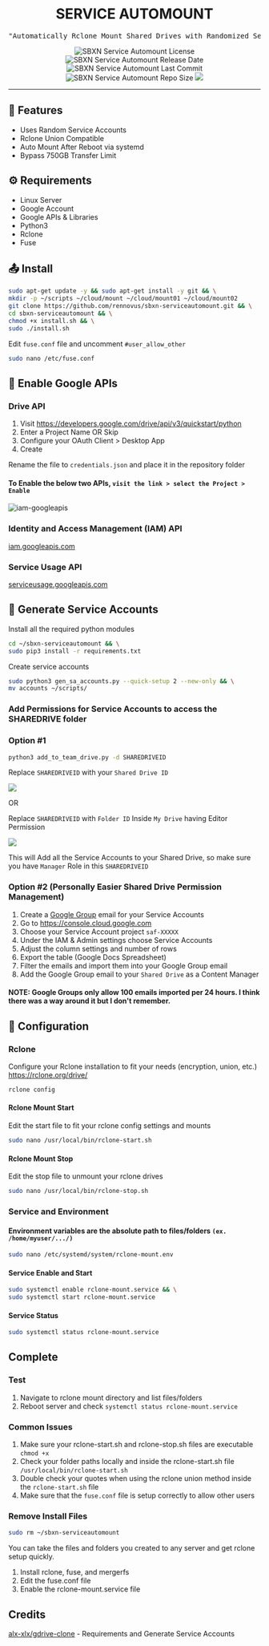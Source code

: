 <div align="center">

# SERVICE AUTOMOUNT

<pre>
"Automatically Rclone Mount Shared Drives with Randomized Service Account Files."
</pre>

<img alt="SBXN Service Automount License" src="https://img.shields.io/github/license/rennovus/sbxn-serviceautomount"/>
<img alt="SBXN Service Automount Release Date" src="https://img.shields.io/github/release-date/rennovus/sbxn-serviceautomount">
<img alt="SBXN Service Automount Last Commit" src="https://img.shields.io/github/last-commit/rennovus/sbxn-serviceautomount">
<img alt="SBXN Service Automount Repo Size" src="https://img.shields.io/github/repo-size/rennovus/sbxn-serviceautomount">
<img src="https://hits.seeyoufarm.com/api/count/incr/badge.svg?url=https%3A%2F%2Fgithub.com%2Frennovus%2Fsbxn-serviceautomount&count_bg=%2379C83D&title_bg=%23555555&icon=&icon_color=%23E7E7E7&title=views&edge_flat=false"/>

<hr/>
</div>

## 🌠 Features

- Uses Random Service Accounts
- Rclone Union Compatible
- Auto Mount After Reboot via systemd
- Bypass 750GB Transfer Limit

## ⚙️ Requirements
- Linux Server
- Google Account
- Google APIs & Libraries
- Python3
- Rclone
- Fuse

## 📤 Install

```sh
sudo apt-get update -y && sudo apt-get install -y git && \
mkdir -p ~/scripts ~/cloud/mount ~/cloud/mount01 ~/cloud/mount02
git clone https://github.com/rennovus/sbxn-serviceautomount.git && \
cd sbxn-serviceautomount && \
chmod +x install.sh && \
sudo ./install.sh
```

Edit `fuse.conf` file and uncomment `#user_allow_other`
```sh
sudo nano /etc/fuse.conf
```

## 🔑 Enable Google APIs

### Drive API

1. Visit https://developers.google.com/drive/api/v3/quickstart/python
2. Enter a Project Name OR Skip
3. Configure your OAuth Client > Desktop App
4. Create

Rename the file to `credentials.json` and place it in the repository folder

#### To Enable the below two APIs, `visit the link > select the Project > Enable`

![iam-googleapis](https://i.imgur.com/hJP61iq.png)

### Identity and Access Management (IAM) API
[iam.googleapis.com](https://console.developers.google.com/apis/library/iam.googleapis.com)

### Service Usage API
[serviceusage.googleapis.com](https://console.developers.google.com/apis/library/serviceusage.googleapis.com)

## 🤖 Generate Service Accounts

Install all the required python modules
```sh
cd ~/sbxn-serviceautomount && \
sudo pip3 install -r requirements.txt
```

Create service accounts
```sh
sudo python3 gen_sa_accounts.py --quick-setup 2 --new-only && \
mv accounts ~/scripts/
```

### Add Permissions for Service Accounts to access the SHAREDRIVE folder

### Option #1

```sh
python3 add_to_team_drive.py -d SHAREDRIVEID
```
Replace `SHAREDRIVEID` with your `Shared Drive ID`

![](https://i.imgur.com/53g521H.png)

OR

Replace `SHAREDRIVEID` with `Folder ID` Inside `My Drive` having Editor Permission

![](https://i.imgur.com/hqPT2Jx.png)


This will Add all the Service Accounts to your Shared Drive, so make sure you have `Manager` Role in this `SHAREDRIVEID`

### Option #2 (Personally Easier Shared Drive Permission Management)

1. Create a [Google Group](https://groups.google.com) email for your Service Accounts
2. Go to https://console.cloud.google.com
3. Choose your Service Account project `saf-XXXXX`
4. Under the IAM & Admin settings choose Service Accounts
5. Adjust the column settings and number of rows
6. Export the table (Google Docs Spreadsheet)
7. Filter the emails and import them into your Google Group email
8. Add the Google Group email to your `Shared Drive` as a Content Manager

#### NOTE: Google Groups only allow 100 emails imported per 24 hours. I think there was a way around it but I don't remember.

## 🔧 Configuration

### Rclone

Configure your Rclone installation to fit your needs (encryption, union, etc.) https://rclone.org/drive/

```sh
rclone config
```

#### Rclone Mount Start

Edit the start file to fit your rclone config settings and mounts
```sh
sudo nano /usr/local/bin/rclone-start.sh
```

#### Rclone Mount Stop

Edit the stop file to unmount your rclone drives
```sh
sudo nano /usr/local/bin/rclone-stop.sh
```

### Service and Environment

#### Environment variables are the absolute path to files/folders `(ex. /home/myuser/.../)`
```sh
sudo nano /etc/systemd/system/rclone-mount.env
```

#### Service Enable and Start
```sh
sudo systemctl enable rclone-mount.service && \
sudo systemctl start rclone-mount.service
```

#### Service Status
```sh
sudo systemctl status rclone-mount.service
```

## Complete

### Test

1. Navigate to rclone mount directory and list files/folders
2. Reboot server and check `systemctl status rclone-mount.service`

### Common Issues

1. Make sure your rclone-start.sh and rclone-stop.sh files are executable `chmod +x`
2. Check your folder paths locally and inside the rclone-start.sh file `/usr/local/bin/rclone-start.sh`
3. Double check your quotes when using the rclone union method inside the `rclone-start.sh` file
4. Make sure that the `fuse.conf` file is setup correctly to allow other users

### Remove Install Files
```sh
sudo rm ~/sbxn-serviceautomount
```

You can take the files and folders you created to any server and get rclone setup quickly.
1. Install rclone, fuse, and mergerfs
2. Edit the fuse.conf file
3. Enable the rclone-mount.service file

## Credits

[alx-xlx/gdrive-clone](https://github.com/alx-xlx/gdrive-clone) - Requirements and Generate Service Accounts
